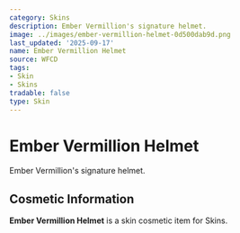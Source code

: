 ```yaml
---
category: Skins
description: Ember Vermillion's signature helmet.
image: ../images/ember-vermillion-helmet-0d500dab9d.png
last_updated: '2025-09-17'
name: Ember Vermillion Helmet
source: WFCD
tags:
- Skin
- Skins
tradable: false
type: Skin
---
```


# Ember Vermillion Helmet

Ember Vermillion's signature helmet.

## Cosmetic Information

**Ember Vermillion Helmet** is a skin cosmetic item for Skins.

